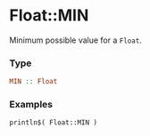# Float::MIN

Minimum possible value for a `Float`.

### Type
```haskell
MIN :: Float
```

### Examples
```diatom
println$( Float::MIN )
```
